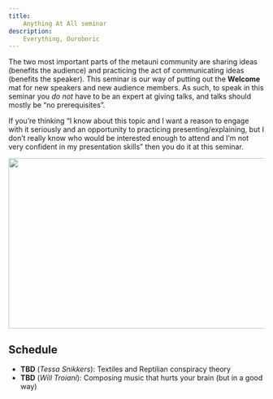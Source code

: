 ```yaml
---
title:
    Anything At All seminar
description:
    Everything, Ouroboric
---
```


The two most important parts of the metauni community are sharing ideas (benefits the audience) and practicing the act of communicating ideas (benefits the speaker). This seminar is our way of putting out the **Welcome** mat for new speakers and new audience members. As such, to speak in this seminar you *do not* have to be an expert at giving talks, and talks should mostly be “no prerequisites”.

If you’re thinking “I know about this topic and I want a reason to engage with it seriously and an opportunity to practicing presenting/explaining, but I don’t really know who would be interested enough to attend and I’m not very confident in my presentation skills” then you do it at this seminar.

<p align="center">
<img width="800" height="334.4" src="https://user-images.githubusercontent.com/320329/208765279-15388dff-ecd9-405a-97c2-993af89ea2cb.png">
</p>

## Schedule

* **TBD** (*Tessa Snikkers*): Textiles and Reptilian conspiracy theory
* **TBD** (*Will Troiani*): Composing music that hurts your brain (but in a good way)
